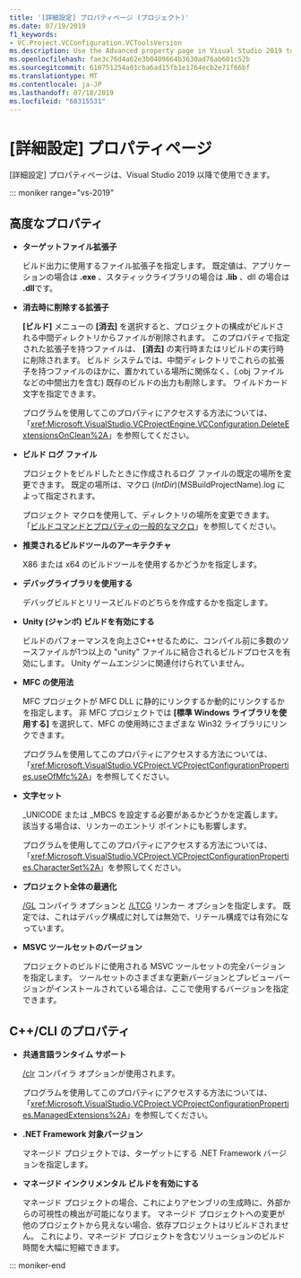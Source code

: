 ```yaml
---
title: '[詳細設定] プロパティページ (プロジェクト)'
ms.date: 07/19/2019
f1_keywords:
- VC.Project.VCConfiguration.VCToolsVersion
ms.description: Use the Advanced property page in Visual Studio 2019 to set various properties for C++ projects.
ms.openlocfilehash: fae3c76d4a62e3b0409664b3630ad76ab601c52b
ms.sourcegitcommit: 610751254a01cba6ad15fb1e1764ecb2e71f66bf
ms.translationtype: MT
ms.contentlocale: ja-JP
ms.lasthandoff: 07/18/2019
ms.locfileid: "68315531"
---
```

# <a name="advanced-property-page"></a>[詳細設定] プロパティページ

[詳細設定] プロパティページは、Visual Studio 2019 以降で使用できます。

::: moniker range="vs-2019"

## <a name="advanced-properties"></a>高度なプロパティ

- **ターゲットファイル拡張子**

   ビルド出力に使用するファイル拡張子を指定します。 既定値は、アプリケーションの場合は **.exe** 、スタティックライブラリの場合は **.lib** 、dll の場合は **.dll**です。

- **消去時に削除する拡張子**

   **[ビルド]** メニューの **[消去]** を選択すると、プロジェクトの構成がビルドされる中間ディレクトリからファイルが削除されます。 このプロパティで指定された拡張子を持つファイルは、 **[消去]** の実行時またはリビルドの実行時に削除されます。 ビルド システムでは、中間ディレクトリでこれらの拡張子を持つファイルのほかに、置かれている場所に関係なく、(.obj ファイルなどの中間出力を含む) 既存のビルドの出力も削除します。 ワイルドカード文字を指定できます。

   プログラムを使用してこのプロパティにアクセスする方法については、「<xref:Microsoft.VisualStudio.VCProjectEngine.VCConfiguration.DeleteExtensionsOnClean%2A>」を参照してください。

- **ビルド ログ ファイル**

   プロジェクトをビルドしたときに作成されるログ ファイルの既定の場所を変更できます。 既定の場所は、マクロ $(IntDir)$(MSBuildProjectName).log によって指定されます。

   プロジェクト マクロを使用して、ディレクトリの場所を変更できます。 「[ビルドコマンドとプロパティの一般的なマクロ](common-macros-for-build-commands-and-properties.md)」を参照してください。

- **推奨されるビルドツールのアーキテクチャ**

   X86 または x64 のビルドツールを使用するかどうかを指定します。

- **デバッグライブラリを使用する**

   デバッグビルドとリリースビルドのどちらを作成するかを指定します。

- **Unity (ジャンボ) ビルドを有効にする**

   ビルドのパフォーマンスを向上さC++せるために、コンパイル前に多数のソースファイルが1つ以上の "unity" ファイルに結合されるビルドプロセスを有効にします。 Unity ゲームエンジンに関連付けられていません。

- **MFC の使用法**

   MFC プロジェクトが MFC DLL に静的にリンクするか動的にリンクするかを指定します。 非 MFC プロジェクトでは **[標準 Windows ライブラリを使用する]** を選択して、MFC の使用時にさまざまな Win32 ライブラリにリンクできます。

   プログラムを使用してこのプロパティにアクセスする方法については、「<xref:Microsoft.VisualStudio.VCProject.VCProjectConfigurationProperties.useOfMfc%2A>」を参照してください。

- **文字セット**

   _UNICODE または _MBCS を設定する必要があるかどうかを定義します。 該当する場合は、リンカーのエントリ ポイントにも影響します。

   プログラムを使用してこのプロパティにアクセスする方法については、「<xref:Microsoft.VisualStudio.VCProject.VCProjectConfigurationProperties.CharacterSet%2A>」を参照してください。

- **プロジェクト全体の最適化**

   [/GL](gl-whole-program-optimization.md) コンパイラ オプションと [/LTCG](ltcg-link-time-code-generation.md) リンカー オプションを指定します。 既定では、これはデバッグ構成に対しては無効で、リテール構成では有効になっています。

- **MSVC ツールセットのバージョン**

   プロジェクトのビルドに使用される MSVC ツールセットの完全バージョンを指定します。 ツールセットのさまざまな更新バージョンとプレビューバージョンがインストールされている場合は、ここで使用するバージョンを指定できます。

## <a name="ccli-properties"></a>C++/CLI のプロパティ

- **共通言語ランタイム サポート**

   [/clr](clr-common-language-runtime-compilation.md) コンパイラ オプションが使用されます。

   プログラムを使用してこのプロパティにアクセスする方法については、「<xref:Microsoft.VisualStudio.VCProject.VCProjectConfigurationProperties.ManagedExtensions%2A>」を参照してください。

- **.NET Framework 対象バージョン**

   マネージド プロジェクトでは、ターゲットにする .NET Framework バージョンを指定します。

- **マネージド インクリメンタル ビルドを有効にする**

   マネージド プロジェクトの場合、これによりアセンブリの生成時に、外部からの可視性の検出が可能になります。 マネージド プロジェクトへの変更が他のプロジェクトから見えない場合、依存プロジェクトはリビルドされません。 これにより、マネージド プロジェクトを含むソリューションのビルド時間を大幅に短縮できます。

::: moniker-end
